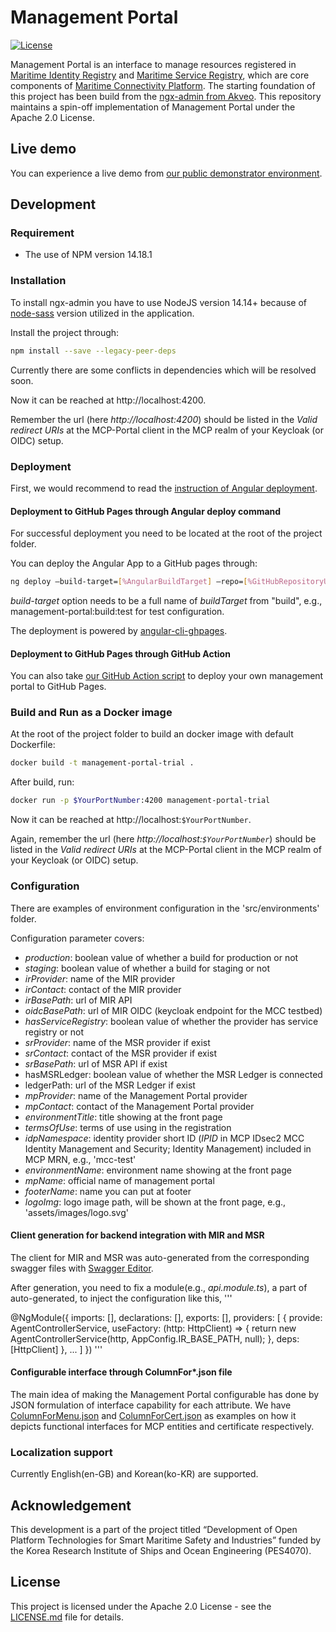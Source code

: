 # Management Portal
[![License](https://img.shields.io/badge/License-Apache_2.0-blue.svg)](https://opensource.org/licenses/Apache-2.0)

Management Portal is an interface to manage resources registered in [Maritime Identity Registry](https://github.com/maritimeconnectivity/IdentityRegistry) and [Maritime Service Registry](https://github.com/maritimeconnectivity/ServiceRegistry), which are core components of [Maritime Connectivity Platform](https://maritimeconnectivity.net/). The starting foundation of this project has been build from the [ngx-admin from Akveo](https://github.com/akveo/ngx-admin). This repository maintains a spin-off implementation of Management Portal under the Apache 2.0 License.

## Live demo
You can experience a live demo from [our public demonstrator environment](https://management.maritimeconnectivity.net).

## Development

### Requirement
- The use of NPM version 14.18.1

### Installation
To install ngx-admin you have to use NodeJS version 14.14+ because of [node-sass](https://github.com/sass/node-sass) version utilized in the application.

Install the project through:

```bash
npm install --save --legacy-peer-deps
```

Currently there are some conflicts in dependencies which will be resolved soon.

Now it can be reached at http://localhost:4200.

Remember the url (here *http://localhost:4200*) should be listed in the *Valid redirect URIs* at the MCP-Portal client in the MCP realm of your Keycloak (or OIDC) setup.

### Deployment
First, we would recommend to read the [instruction of Angular deployment](https://angular.io/guide/deployment).

#### Deployment to GitHub Pages through Angular deploy command

For successful deployment you need to be located at the root of the project folder.

You can deploy the Angular App to a GitHub pages through:

```bash
ng deploy —build-target=[%AngularBuildTarget] —repo=[%GitHubRepositoryURL] —cname=[%TargetURL]
```

*build-target* option needs to be a full name of *buildTarget* from "build", e.g., management-portal:build:test for test configuration.

The deployment is powered by [angular-cli-ghpages](https://github.com/angular-schule/angular-cli-ghpages).

#### Deployment to GitHub Pages through GitHub Action
You can also take [our GitHub Action script](https://github.com/maritimeconnectivity/ManagementPortal/blob/main/.github/workflows/main.yml) to deploy your own management portal to GitHub Pages.

### Build and Run as a Docker image

At the root of the project folder to build an docker image with default Dockerfile:

```bash
docker build -t management-portal-trial . 
```

After build, run:

```bash
docker run -p $YourPortNumber:4200 management-portal-trial
```

Now it can be reached at http://localhost:`$YourPortNumber`.

Again, remember the url (here *http://localhost:`$YourPortNumber`*) should be listed in the *Valid redirect URIs* at the MCP-Portal client in the MCP realm of your Keycloak (or OIDC) setup.

### Configuration
There are examples of environment configuration in the 'src/environments' folder.

Configuration parameter covers:

* *production*: boolean value of whether a build for production or not
* *staging*: boolean value of whether a build for staging or not
* *irProvider*: name of the MIR provider
* *irContact*: contact of the MIR provider
* *irBasePath*: url of MIR API
* *oidcBasePath*: url of MIR OIDC (keycloak endpoint for the MCC testbed)
* *hasServiceRegistry*: boolean value of whether the provider has service registry or not
* *srProvider*: name of the MSR provider if exist
* *srContact*: contact of the MSR provider if exist
* *srBasePath*: url of MSR API if exist
* hasMSRLedger: boolean value of whether the MSR Ledger is connected
* ledgerPath: url of the MSR Ledger if exist
* *mpProvider*: name of the Management Portal provider
* *mpContact*: contact of the Management Portal provider
* *environmentTitle*: title showing at the front page
* *termsOfUse*: terms of use using in the registration
* *idpNamespace*: identity provider short ID (*IPID* in MCP IDsec2 MCC Identity Management and Security; Identity Management) included in MCP MRN, e.g., 'mcc-test'
* *environmentName*: environment name showing at the front page
* *mpName*: official name of management portal
* *footerName*: name you can put at footer
* *logoImg*: logo image path, will be shown at the front page, e.g., 'assets/images/logo.svg'

  
#### Client generation for backend integration with MIR and MSR
The client for MIR and MSR was auto-generated from the corresponding swagger files with [Swagger Editor](https://editor.swagger.io/).

After generation, you need to fix a module(e.g., *api.module.ts*), a part of auto-generated, to inject the configuration like this,
'''

@NgModule({
  imports:      [],
  declarations: [],
  exports:      [],
  providers: [
    {
        provide: AgentControllerService,
        useFactory: (http: HttpClient) => {
          return new AgentControllerService(http, AppConfig.IR_BASE_PATH, null);
      },
        deps: [HttpClient]
    },
    ...
    ]
  })
'''

#### Configurable interface through ColumnFor*.json file
The main idea of making the Management Portal configurable has done by JSON formulation of interface capability for each attribute.
We have [ColumnForMenu.json](https://github.com/maritimeconnectivity/ManagementPortal/blob/main/src/app/shared/models/columnForMenu.ts) and [ColumnForCert.json](https://github.com/maritimeconnectivity/ManagementPortal/blob/main/src/app/shared/models/columnForCertificate.ts) as examples on how it depicts functional interfaces for MCP entities and certificate respectively.

### Localization support
Currently English(en-GB) and Korean(ko-KR) are supported.

## Acknowledgement
This development is a part of the project titled “Development of Open Platform Technologies for Smart Maritime Safety and Industries” funded by the Korea Research Institute of Ships and Ocean Engineering (PES4070).

## License
This project is licensed under the Apache 2.0 License - see the [LICENSE.md](LICENSE.md) file for details.
